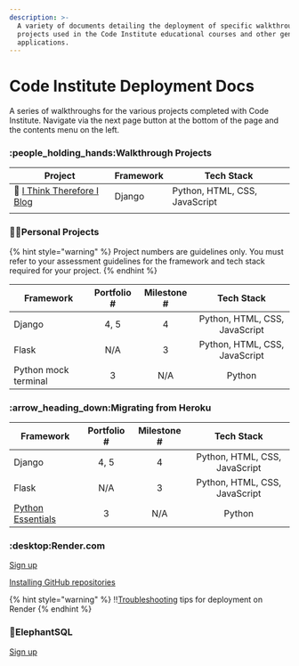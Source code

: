 ```yaml
---
description: >-
  A variety of documents detailing the deployment of specific walkthrough
  projects used in the Code Institute educational courses and other general web
  applications.
---
```


# Code Institute Deployment Docs

A series of walkthroughs for the various projects completed with Code Institute. Navigate via the next page button at the bottom of the page and the contents menu on the left.

### :people\_holding\_hands:Walkthrough Projects

| Project                                                                                        | Framework | Tech Stack                    |
| ---------------------------------------------------------------------------------------------- | --------- | ----------------------------- |
| :pencil: [I Think Therefore I Blog](walkthrough-projects/i-think-therefore-i-blog-deployment/) | Django    | Python, HTML, CSS, JavaScript |
|                                                                                                |           |                               |

### :student:Personal Projects

{% hint style="warning" %}
Project numbers are guidelines only. You must refer to your assessment guidelines for the framework and tech stack required for your project.
{% endhint %}

| Framework            | Portfolio # | Milestone # |           Tech Stack          |
| -------------------- | :---------: | :---------: | :---------------------------: |
| Django               |     4, 5    |      4      | Python, HTML, CSS, JavaScript |
| Flask                |     N/A     |      3      | Python, HTML, CSS, JavaScript |
| Python mock terminal |      3      |     N/A     |             Python            |

### :arrow\_heading\_down:Migrating from Heroku

| Framework                            | Portfolio # | Milestone # |           Tech Stack          |
| ------------------------------------ | :---------: | :---------: | :---------------------------: |
| Django                               |     4, 5    |      4      | Python, HTML, CSS, JavaScript |
| Flask                                |     N/A     |      3      | Python, HTML, CSS, JavaScript |
| [Python Essentials](migrations/pp3/) |      3      |     N/A     |             Python            |

### :desktop:Render.com

[Sign up](render.com/sign-up.md)

[Installing GitHub repositories](render.com/installing-your-github-repositories.md)

{% hint style="warning" %}
:bangbang:[Troubleshooting](render.com/troubleshooting.md) tips for deployment on Render
{% endhint %}

### :elephant:ElephantSQL

[Sign up](elephantsql.com/sign-up.md)
